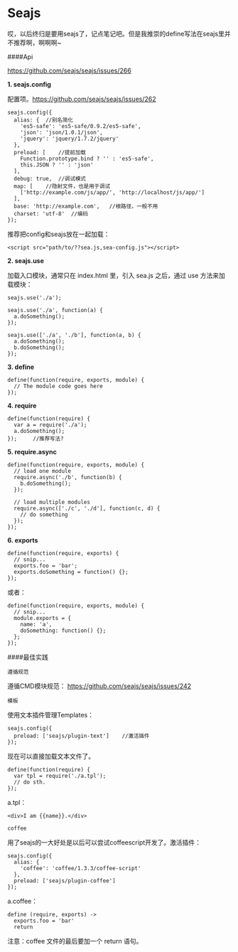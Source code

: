 Seajs
=======

哎，以后终归是要用seajs了，记点笔记吧。但是我推崇的define写法在seajs里并不推荐啊，啊啊啊~

####Api

<https://github.com/seajs/seajs/issues/266>

**1. seajs.config**

配置项。<https://github.com/seajs/seajs/issues/262>

<pre><code>seajs.config({
  alias: {	//别名简化
    'es5-safe': 'es5-safe/0.9.2/es5-safe',
    'json': 'json/1.0.1/json',
    'jquery': 'jquery/1.7.2/jquery'
  },
  preload: [	//提前加载
    Function.prototype.bind ? '' : 'es5-safe',
    this.JSON ? '' : 'json'
  ],
  debug: true,	//调试模式
  map: [	//隐射文件，也是用于调试
    ['http://example.com/js/app/', 'http://localhost/js/app/']
  ],
  base: 'http://example.com',	//根路径，一般不用
  charset: 'utf-8'	//编码
});</code></pre>

推荐把config和seajs放在一起加载：

<pre><code>&lt;script src="path/to/??sea.js,sea-config.js"&gt;&lt;/script&gt;</code></pre>

**2. seajs.use**

加载入口模块，通常只在 index.html 里，引入 sea.js 之后，通过 use 方法来加载模块：

<pre><code>seajs.use('./a');

seajs.use('./a', function(a) {
  a.doSomething();
});

seajs.use(['./a', './b'], function(a, b) {
  a.doSomething();
  b.doSomething();
});</code></pre>

**3. define**

<pre><code>define(function(require, exports, module) {
  // The module code goes here
});</code></pre>

**4. require**

<pre><code>define(function(require) {
  var a = require('./a');
  a.doSomething();
});		//推荐写法?</code></pre>

**5. require.async**

<pre><code>define(function(require, exports, module) {
  // load one module
  require.async('./b', function(b) {
    b.doSomething();
  });

  // load multiple modules
  require.async(['./c', './d'], function(c, d) {
    // do something
  });
});</code></pre>

**6. exports**

<pre><code>define(function(require, exports) {
  // snip...
  exports.foo = 'bar';
  exports.doSomething = function() {};
});</code></pre>

或者：

<pre><code>define(function(require, exports, module) {
  // snip...
  module.exports = {
    name: 'a',
    doSomething: function() {};
  };
});</code></pre>


####最佳实践
<br/>

`遵循规范`

遵循CMD模块规范：
<https://github.com/seajs/seajs/issues/242>

`模板`

使用文本插件管理Templates：
<pre><code>seajs.config({
  preload: ['seajs/plugin-text']    //激活插件
});</code></pre>

现在可以直接加载文本文件了。
<pre><code>define(function(require) {
  var tpl = require('./a.tpl');
  // do sth.
});</code></pre>

a.tpl：

<pre><code>&lt;div&gt;I am {{name}}.&lt;/div&gt;</code></pre>

`coffee`

用了seajs的一大好处是以后可以尝试coffeescript开发了。激活插件：

<pre><code>seajs.config({
  alias: {
    'coffee': 'coffee/1.3.3/coffee-script'
  },
  preload: ['seajs/plugin-coffee']
});</code></pre>

a.coffee：

<pre><code>define (require, exports) ->
  exports.foo = 'bar'
  return</code></pre>

注意：coffee 文件的最后要加一个 return 语句。
